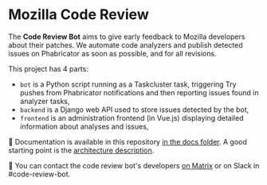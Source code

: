# Mozilla Code Review

The **Code Review Bot** aims to give early feedback to Mozilla developers about their patches. We automate code analyzers and publish detected issues on Phabricator as soon as possible, and for all revisions.

This project has 4 parts:

- `bot` is a Python script running as a Taskcluster task, triggering Try pushes from Phabricator notifications and then reporting issues found in analyzer tasks,
- `backend` is a Django web API used to store issues detected by the bot,
- `frontend` is an administration frontend (in Vue.js) displaying detailed information about analyses and issues,

:blue_book: Documentation is available in this repository [in the docs folder](docs/README.md). A good starting point is the [architecture description](docs/architecture.md).

:loudspeaker: You can contact the code review bot's developers [on Matrix](https://chat.mozilla.org/#/room/#code-review-bot:mozilla.org) or on Slack in #code-review-bot.
